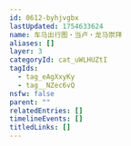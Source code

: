 ```yaml
---
id: 0612-byhjvgbx
lastUpdated: 1754633624
name: 车马出行图・当卢・龙马崇拜
aliases: []
layer: 3
categoryId: cat_uWLHUZtI
tagIds:
  - tag_eAgXxyKy
  - tag__NZec6vQ
nsfw: false
parent: ""
relatedEntries: []
timelineEvents: []
titledLinks: []
---
```


